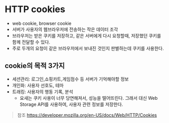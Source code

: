# HTTP cookies
* web cookie, browser cookie
* 서버가 사용자의 웹브라우저에 전송하는 작은 데이터 조각  
* 브라우저는 받은 쿠키를 저장하고, 같은 서버에게 다시 요청할때, 저장했던 쿠키를 함께 전달할 수 있다.
* 주로 두개의 요청이 같은 브라우저에서 보내진 것인지 판별하는데 쿠키를 사용한다.

## cookie의 목적 3가지
* 세션관리: 로그인,쇼핑카트,게임점수 등 서버가 기억해야할 정보 
* 개인화: 사용자 선호도, 테마
* 트래킹: 사용자의 행동 기록, 분석
    * 요새는 쿠키 사용이 너무 당연해져서, 성능을 떨어뜨린다. 그래서 대신 Web Storage API를 사용하여, 사용자 관련 정보를 저장한다. 


> 참조
> https://developer.mozilla.org/en-US/docs/Web/HTTP/Cookies